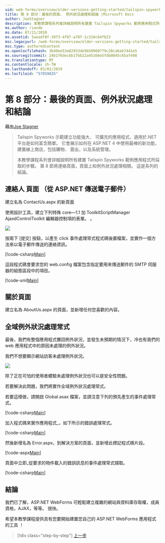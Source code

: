 ```yaml
---
uid: web-forms/overview/older-versions-getting-started/tailspin-spyworks/tailspin-spyworks-part-8
title: 第 8 部分：最後的頁面、 例外狀況處理和結論 |Microsoft Docs
author: JoeStagner
description: 本教學課程系列會詳細說明所有建置 Tailspin Spyworks 範例應用程式所採取的步驟。 第 8 節將連絡頁面，頁面上和例外狀況的相關...
ms.author: riande
ms.date: 07/21/2010
ms.assetid: 5aeadf8f-39f3-4f07-a78f-1c310c64fb23
msc.legacyurl: /web-forms/overview/older-versions-getting-started/tailspin-spyworks/tailspin-spyworks-part-8
msc.type: authoredcontent
ms.openlocfilehash: 3b49ee53e82933de9b50960779c28ca6ab7441e5
ms.sourcegitcommit: 24b1f6decbb17bb22a45166e5fdb0845c65af498
ms.translationtype: MT
ms.contentlocale: zh-TW
ms.lasthandoff: 03/01/2019
ms.locfileid: "57059835"
---
```

<a name="part-8-final-pages-exception-handling-and-conclusion"></a>第 8 部分：最後的頁面、例外狀況處理和結論
====================
藉由[Joe Stagner](https://github.com/JoeStagner)

> Tailspin Spyworks 示範建立功能強大、 可擴充的應用程式，適用於.NET 平台是如何富含簡單。 它會展示如何在 ASP.NET 4 中使用最棒的新功能，建置線上商店，包括購物、 簽出，以及系統管理。
> 
> 本教學課程系列會詳細說明所有建置 Tailspin Spyworks 範例應用程式所採取的步驟。 第 8 節將連絡頁面，頁面上和例外狀況處理相關。 這是系列的結論。


## <a id="_Toc260221680"></a>  連絡人 頁面 （從 ASP.NET 傳送電子郵件）

建立名為 ContactUs.aspx 的新頁面

使用設計工具，建立下列特殊 core—1.1 加 ToolkitScriptManager AjaxdControlToolkit 編輯器控制項的表單。 。

![](tailspin-spyworks-part-8/_static/image1.jpg)

按兩下 [提交] 按鈕，以產生 click 事件處理常式程式碼後置檔案，並實作一個方法來以電子郵件傳送的連絡資訊。

[!code-csharp[Main](tailspin-spyworks-part-8/samples/sample1.cs)]

這段程式碼會要求您的 web.config 檔案包含指定要用來傳送郵件的 SMTP 伺服器的組態區段中的項目。

[!code-xml[Main](tailspin-spyworks-part-8/samples/sample2.xml)]

## <a id="_Toc260221681"></a>  關於頁面

建立名為 AboutUs.aspx 的頁面，並新增任何您喜歡的內容。

## <a id="_Toc260221682"></a>  全域例外狀況處理常式

最後，我們有整個應用程式擲回例外狀況，並發生未預期的情況下，冷也有我們的 web 應用程式中的原因未處理的例外狀況。

我們不想要顯示網站訪客未處理例外狀況。

![](tailspin-spyworks-part-8/_static/image2.jpg)

除了正在可怕的使用者體驗未處理例外狀況也可以是安全性問題。

若要解決此問題，我們將實作全域例外狀況處理常式。

若要這樣做，請開啟 Global.asax 檔案，並請注意下列的預先產生的事件處理常式。

[!code-csharp[Main](tailspin-spyworks-part-8/samples/sample3.cs)]

加入程式碼來實作應用程式\_，如下所示的錯誤處理常式。

[!code-csharp[Main](tailspin-spyworks-part-8/samples/sample4.cs)]

然後新增名為 Error.aspx，到解決方案的頁面，並新增此標記程式碼片段。

[!code-aspx[Main](tailspin-spyworks-part-8/samples/sample5.aspx)]

頁面中立即\_從要求的物件載入的錯誤訊息的事件處理常式擷取。

[!code-csharp[Main](tailspin-spyworks-part-8/samples/sample6.cs)]

## <a id="_Toc260221683"></a>  結論

我們已了解，ASP.NET WebForms 可輕鬆建立複雜的網站與資料庫存取權，成員資格，AJAX，等等。 很快。

希望本教學課程提供具有您要開始建置您自己的 ASP.NET WebForms 應用程式的工具 ！

> [!div class="step-by-step"]
> [上一步](tailspin-spyworks-part-7.md)
